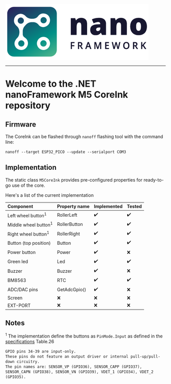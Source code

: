 ![nanoFramework logo](https://raw.githubusercontent.com/nanoframework/Home/main/resources/logo/nanoFramework-repo-logo.png)

-----

# Welcome to the .NET **nanoFramework** M5 CoreInk repository

## Firmware

The CoreInk can be flashed through `nanoff` flashing tool with the command line:

```shell
nanoff --target ESP32_PICO --update --serialport COM3
```

## Implementation

The static class `M5CoreInk` provides pre-configured properties for ready-to-go use of the core.

Here's a list of the current implementation

| Component | Property name | Implemented | Tested |
|:-|---|---|---|
| Left wheel button<sup>1</sup> | RollerLeft | :heavy_check_mark: | :heavy_check_mark: |
| Middle wheel button<sup>1</sup> | RollerButton | :heavy_check_mark: | :heavy_check_mark: |
| Right wheel button<sup>1</sup> | RollerRight | :heavy_check_mark: | :heavy_check_mark: |
| Button (top position) | Button | :heavy_check_mark: | :heavy_check_mark: |
| Power button | Power | :heavy_check_mark: | :x: |
| Green led | Led | :heavy_check_mark: | :heavy_check_mark: |
| Buzzer | Buzzer | :heavy_check_mark: | :x: |
| BM8563 | RTC | :heavy_check_mark: | :heavy_check_mark: |
| ADC/DAC pins | GetAdcGpio() | :heavy_check_mark: | :x: |
| Screen | :x: | :x: | :x: |
| EXT-PORT | :x: | :x: | :x: |

## Notes

<sup>1</sup> The implementation define the buttons as `PinMode.Input` as defined in the [specifications](https://m5stack.oss-cn-shenzhen.aliyuncs.com/resource/docs/datasheet/core/esp32_datasheet_en_v3.9.pdf) Table.26

```
GPIO pins 34-39 are input-only.
These pins do not feature an output driver or internal pull-up/pull-down circuitry.
The pin names are: SENSOR_VP (GPIO36), SENSOR_CAPP (GPIO37), SENSOR_CAPN (GPIO38), SENSOR_VN (GPIO39), VDET_1 (GPIO34), VDET_2 (GPIO35).
```